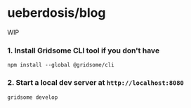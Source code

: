 # ueberdosis/blog

WIP

### 1. Install Gridsome CLI tool if you don't have

`npm install --global @gridsome/cli`

### 2. Start a local dev server at `http://localhost:8080`

`gridsome develop`
